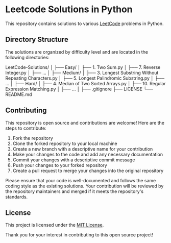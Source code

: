 # Leetcode Solutions in Python

This repository contains solutions to various [LeetCode](https://leetcode.com/) problems in Python.


## Directory Structure

The solutions are organized by difficulty level and are located in the following directories:

LeetCode-Solutions/
│
├── Easy/
│   ├── 1. Two Sum.py
│   ├── 7. Reverse Integer.py
│   ├── ...
│
├── Medium/
│   ├── 3. Longest Substring Without Repeating Characters.py
│   ├── 5. Longest Palindromic Substring.py
│   ├── ...
│
├── Hard/
│   ├── 4. Median of Two Sorted Arrays.py
│   ├── 10. Regular Expression Matching.py
│   ├── ...
│
├── .gitignore
├── LICENSE
└── README.md



## Contributing

This repository is open source and contributions are welcome! Here are the steps to contribute:

1. Fork the repository
2. Clone the forked repository to your local machine
3. Create a new branch with a descriptive name for your contribution
4. Make your changes to the code and add any necessary documentation
5. Commit your changes with a descriptive commit message
6. Push your changes to your forked repository
7. Create a pull request to merge your changes into the original repository

Please ensure that your code is well-documented and follows the same coding style as the existing solutions. Your contribution will be reviewed by the repository maintainers and merged if it meets the repository's standards.

## License

This project is licensed under the [MIT License](LICENSE).

Thank you for your interest in contributing to this open source project!



